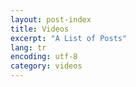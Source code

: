 ```yaml
---
layout: post-index
title: Videos
excerpt: "A List of Posts"
lang: tr
encoding: utf-8
category: videos
---
```

